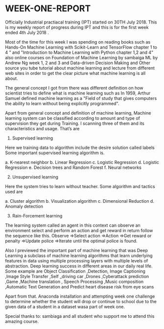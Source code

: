 # WEEK-ONE-REPORT
Officially Industrial practiacal training (IPT) started on 30TH July 2018. This is my weekly report of progress during IPT and this is for the first week ended  4th July 2018 .

Most of the time for this week I was spending  on reading books such as Hands-On Machine Learning with Scikit-Learn and TensorFlow chapter 1 to 4 ” and  "Introduction to Machine Learning with Python chapter 1,2 and 4"  also  online courses on Foundation of Machine Learning by sambaiga ML by Andrew Ng week 1, 2 and 3 and Data-driven Decision Making and  Other source  you tube tutorial about machine learning and lecture from different web sites in order to get the clear picture what  machine learning is all about.

The general concept I got from there was different definition on how scientist tries to define what is machine learning such as In 1959, Arthur Samuel defined machine learning as a "Field of study that gives computers the ability to learn without being explicitly programmed".

Apart from general concept and definition of machine learning, Machine learning system can be classified according to amount and type of supervision they get during Training. I scanning three of them and its characteristics and usage. That’s are 

1.	Supervised learning 

Here we training data to algorithm include the desire solution called labels Some important supervised learning algorithm is. 

a.	K-nearest neighbor
b.	Linear Regression
c.	Logistic Regression 
d.	Logistic Regression
e.	Decision trees and Random Forest 
f.	Neural networks

2.	Unsupervised learning

Here the system tries to learn without teacher. Some algorithm and tactics used are 

a.	Cluster algorithm 
b.	Visualization algorithm 
c.	Dimensional Reduction 
d.	Anomaly detection

3.	Rain-Forcement   learning 

The learning system called an agent in this context can observe an environment select and perform an action and get reward in return follow the sequence like this.
Observe =>Select action =>Action =>Get reward or penalty =>Update police 
=>Iterate until the optimal police is found.

Also I previewed the important part of machine learning that was Deep Learning a subclass of machine learning algorithms that learn underlying features in data using multiple processing layers with multiple levels of abstraction.
Deep learning success in different areas in our daily real life. Some example are Object Classification ,Detection, Image Captioning ,Image Style Transfer ,Self _driving car ,Drones ,Cyberattack prediction ,Game ,Machine translation , Speech Processing ,Music composition ,Automatic Text Generation  and Predict heart disease risk from eye scans

   Apart from that.
Anaconda installation and attempting week one challenge to determine whether the student will drop or continue to school due to the given data of a student in a dataset wasa part of week one.

Special thanks to: 
             sambiaga and all student who support me to attend this amazing course.
